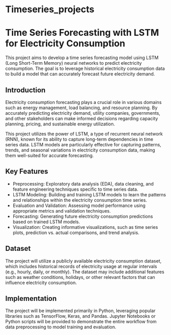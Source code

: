 # Timeseries_projects

# Time Series Forecasting with LSTM for Electricity Consumption

This project aims to develop a time series forecasting model using LSTM (Long Short-Term Memory) neural networks to predict electricity consumption. The goal is to leverage historical electricity consumption data to build a model that can accurately forecast future electricity demand.

## Introduction

Electricity consumption forecasting plays a crucial role in various domains such as energy management, load balancing, and resource planning. By accurately predicting electricity demand, utility companies, governments, and other stakeholders can make informed decisions regarding capacity planning, pricing, and sustainable energy utilization.

This project utilizes the power of LSTM, a type of recurrent neural network (RNN), known for its ability to capture long-term dependencies in time series data. LSTM models are particularly effective for capturing patterns, trends, and seasonal variations in electricity consumption data, making them well-suited for accurate forecasting.

## Key Features

- Preprocessing: Exploratory data analysis (EDA), data cleaning, and feature engineering techniques specific to time series data.
- LSTM Modeling: Building and training LSTM models to learn the patterns and relationships within the electricity consumption time series.
- Evaluation and Validation: Assessing model performance using appropriate metrics and validation techniques.
- Forecasting: Generating future electricity consumption predictions based on trained LSTM models.
- Visualization: Creating informative visualizations, such as time series plots, prediction vs. actual comparisons, and trend analysis.

## Dataset

The project will utilize a publicly available electricity consumption dataset, which includes historical records of electricity usage at regular intervals (e.g., hourly, daily, or monthly). The dataset may include additional features such as weather conditions, holidays, or other relevant factors that can influence electricity consumption.

## Implementation

The project will be implemented primarily in Python, leveraging popular libraries such as TensorFlow, Keras, and Pandas. Jupyter Notebooks or Python scripts will be provided to demonstrate the entire workflow from data preprocessing to model training and evaluation.
